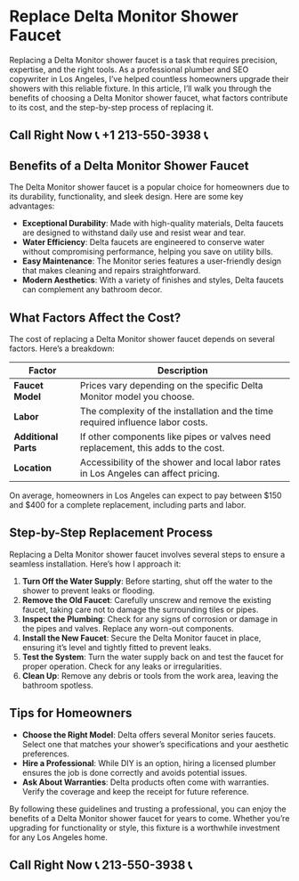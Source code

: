 # Replace Delta Monitor Shower Faucet  

Replacing a Delta Monitor shower faucet is a task that requires precision, expertise, and the right tools. As a professional plumber and SEO copywriter in Los Angeles, I’ve helped countless homeowners upgrade their showers with this reliable fixture. In this article, I’ll walk you through the benefits of choosing a Delta Monitor shower faucet, what factors contribute to its cost, and the step-by-step process of replacing it.  

## Call Right Now 📞 +1 213-550-3938 📞

## Benefits of a Delta Monitor Shower Faucet  

The Delta Monitor shower faucet is a popular choice for homeowners due to its durability, functionality, and sleek design. Here are some key advantages:  

- **Exceptional Durability**: Made with high-quality materials, Delta faucets are designed to withstand daily use and resist wear and tear.  
- **Water Efficiency**: Delta faucets are engineered to conserve water without compromising performance, helping you save on utility bills.  
- **Easy Maintenance**: The Monitor series features a user-friendly design that makes cleaning and repairs straightforward.  
- **Modern Aesthetics**: With a variety of finishes and styles, Delta faucets can complement any bathroom decor.  

## What Factors Affect the Cost?  

The cost of replacing a Delta Monitor shower faucet depends on several factors. Here’s a breakdown:  

| **Factor**               | **Description**                                                                 |  
|--------------------------|---------------------------------------------------------------------------------|  
| **Faucet Model**         | Prices vary depending on the specific Delta Monitor model you choose.         |  
| **Labor**                | The complexity of the installation and the time required influence labor costs. |  
| **Additional Parts**     | If other components like pipes or valves need replacement, this adds to the cost.|  
| **Location**             | Accessibility of the shower and local labor rates in Los Angeles can affect pricing. |  

On average, homeowners in Los Angeles can expect to pay between $150 and $400 for a complete replacement, including parts and labor.  

## Step-by-Step Replacement Process  

Replacing a Delta Monitor shower faucet involves several steps to ensure a seamless installation. Here’s how I approach it:  

1. **Turn Off the Water Supply**: Before starting, shut off the water to the shower to prevent leaks or flooding.  
2. **Remove the Old Faucet**: Carefully unscrew and remove the existing faucet, taking care not to damage the surrounding tiles or pipes.  
3. **Inspect the Plumbing**: Check for any signs of corrosion or damage in the pipes and valves. Replace any worn-out components.  
4. **Install the New Faucet**: Secure the Delta Monitor faucet in place, ensuring it’s level and tightly fitted to prevent leaks.  
5. **Test the System**: Turn the water supply back on and test the faucet for proper operation. Check for any leaks or irregularities.  
6. **Clean Up**: Remove any debris or tools from the work area, leaving the bathroom spotless.  

## Tips for Homeowners  

- **Choose the Right Model**: Delta offers several Monitor series faucets. Select one that matches your shower’s specifications and your aesthetic preferences.  
- **Hire a Professional**: While DIY is an option, hiring a licensed plumber ensures the job is done correctly and avoids potential issues.  
- **Ask About Warranties**: Delta products often come with warranties. Verify the coverage and keep the receipt for future reference.  

By following these guidelines and trusting a professional, you can enjoy the benefits of a Delta Monitor shower faucet for years to come. Whether you’re upgrading for functionality or style, this fixture is a worthwhile investment for any Los Angeles home.
## Call Right Now 📞 213-550-3938 📞